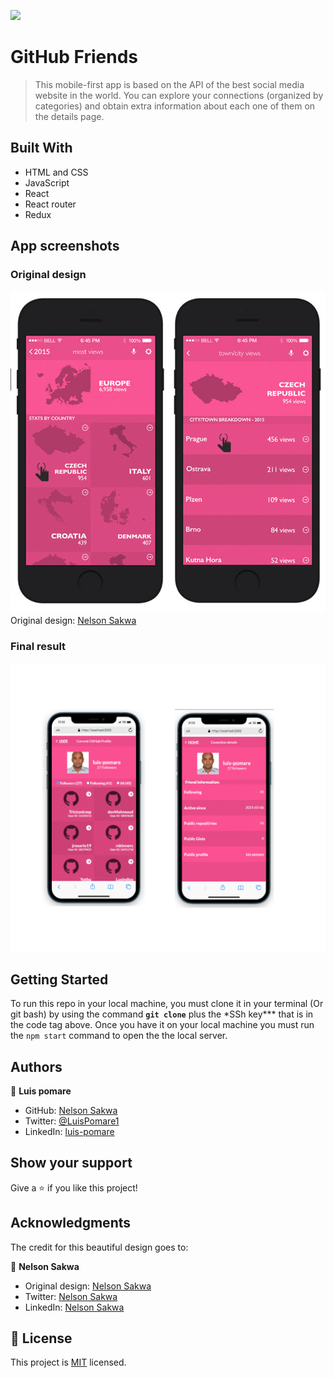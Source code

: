 ![](https://img.shields.io/badge/Microverse-blueviolet)

# GitHub Friends

> This mobile-first app is based on the API of the best social media website in the world. You can explore your connections (organized by categories) and obtain extra information about each one of them on the details page.

## Built With

- HTML and CSS
- JavaScript
- React
- React router
- Redux

## App screenshots

### Original design

[<img src="./images\design.png">](Design)
Original design: [Nelson Sakwa](https://github.com/luis-pomare)

### Final result

[<img src="./images\result.png">](Result)

## Getting Started

To run this repo in your local machine, you must clone it in your terminal (Or git bash) by using the command **`git clone`** plus the \*SSh key\*\*\* that is in the code tag above. Once you have it on your local machine you must run the `npm start` command to open the the local server.

## Authors

👤 **Luis pomare**

- GitHub: [Nelson Sakwa](https://github.com/luis-pomare)
- Twitter: [@LuisPomare1](https://twitter.com/LuisPomare1)
- LinkedIn: [luis-pomare](https://www.linkedin.com/in/luis-pomare/)

## Show your support

Give a ⭐️ if you like this project!

## Acknowledgments

The credit for this beautiful design goes to:

👤 **Nelson Sakwa**

- Original design: [Nelson Sakwa](https://github.com/luis-pomare)
- Twitter: [Nelson Sakwa](http://twitter.com/nelsonbreeza)
- LinkedIn: [Nelson Sakwa](http://linkedin.com/pub/nelson-sakwa/35/814/735)

## 📝 License

This project is [MIT](./MIT.md) licensed.
